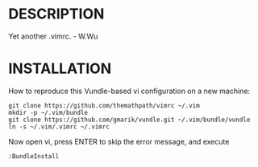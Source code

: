 DESCRIPTION
===============
Yet another .vimrc. - W.Wu

INSTALLATION
===============
How to reproduce this Vundle-based vi configuration on a new machine:

    git clone https://github.com/themathpath/vimrc ~/.vim
    mkdir -p ~/.vim/bundle
    git clone https://github.com/gmarik/vundle.git ~/.vim/bundle/vundle
    ln -s ~/.vim/.vimrc ~/.vimrc

Now open vi, press ENTER to skip the error message, and execute 

    :BundleInstall

